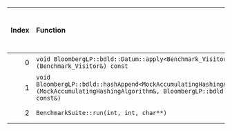 |   Index | Function                                                                                                                                   |   Difference in number of lines |   Function size difference in bytes | Disassembly                                                            |   Number of lines in `assume` build |   Number of bytes in `assume` build |   Number of lines in `none` build |   Number of bytes in `none` build |
|--------:|:-------------------------------------------------------------------------------------------------------------------------------------------|--------------------------------:|------------------------------------:|:-----------------------------------------------------------------------|------------------------------------:|------------------------------------:|----------------------------------:|----------------------------------:|
|       0 | `void BloombergLP::bdld::Datum::apply<Benchmark_Visitor>(Benchmark_Visitor&) const`                                                        |                              -1 |                                   0 | [Assumed](0.assume.s.txt), [Ignored](0.none.s.txt), [Diff](0.diff.txt) |                                 592 |                             4571808 |                               592 |                           4572288 |
|       1 | `void BloombergLP::bdld::hashAppend<MockAccumulatingHashingAlgorithm>(MockAccumulatingHashingAlgorithm&, BloombergLP::bdld::Datum const&)` |                             -29 |                                -112 | [Assumed](1.assume.s.txt), [Ignored](1.none.s.txt), [Diff](1.diff.txt) |                                1680 |                             4572400 |                              1792 |                           4572880 |
|       2 | `BenchmarkSuite::run(int, int, char**)`                                                                                                    |                             -40 |                                -160 | [Assumed](2.assume.s.txt), [Ignored](2.none.s.txt), [Diff](2.diff.txt) |                               34208 |                             4218608 |                             34368 |                           4218608 |